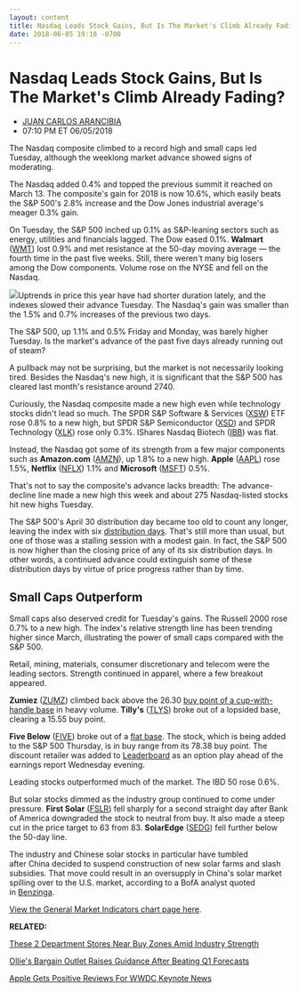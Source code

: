 ```yaml
---
layout: content
title: Nasdaq Leads Stock Gains, But Is The Market's Climb Already Fading?
date: 2018-06-05 19:10 -0700
---
```



Nasdaq Leads Stock Gains, But Is The Market's Climb Already Fading?
====================================================================




* [JUAN CARLOS ARANCIBIA](https://www.investors.com/author/arancibiaj/ "Posts by JUAN CARLOS ARANCIBIA")
* 07:10 PM ET 06/05/2018




The Nasdaq composite climbed to a record high and small caps led Tuesday, although the weeklong market advance showed signs of moderating.




The Nasdaq added 0.4% and topped the previous summit it reached on March 13. The composite's gain for 2018 is now 10.6%, which easily beats the S&P 500's 2.8% increase and the Dow Jones industrial average's meager 0.3% gain.


On Tuesday, the S&P 500 inched up 0.1% as S&P-leaning sectors such as energy, utilities and financials lagged. The Dow eased 0.1%. **Walmart** ([WMT](https://research.investors.com/quote.aspx?symbol=WMT)) lost 0.9% and met resistance at the 50-day moving average — the fourth time in the past five weeks. Still, there weren't many big losers among the Dow components. Volume rose on the NYSE and fell on the Nasdaq.


![](https://www.investors.com/wp-content/uploads/2018/06/MP060518-221x300.jpg)Uptrends in price this year have had shorter duration lately, and the indexes slowed their advance Tuesday. The Nasdaq's gain was smaller than the 1.5% and 0.7% increases of the previous two days.


The S&P 500, up 1.1% and 0.5% Friday and Monday, was barely higher Tuesday. Is the market's advance of the past five days already running out of steam?


A pullback may not be surprising, but the market is not necessarily looking tired. Besides the Nasdaq's new high, it is significant that the S&P 500 has cleared last month's resistance around 2740.


Curiously, the Nasdaq composite made a new high even while technology stocks didn't lead so much. The SPDR S&P Software & Services ([XSW](https://research.investors.com/quote.aspx?symbol=XSW)) ETF rose 0.8% to a new high, but SPDR S&P Semiconductor ([XSD](https://research.investors.com/quote.aspx?symbol=XSD)) and SPDR Technology ([XLK](https://research.investors.com/quote.aspx?symbol=XLK)) rose only 0.3%. IShares Nasdaq Biotech ([IBB](https://research.investors.com/quote.aspx?symbol=IBB)) was flat.


Instead, the Nasdaq got some of its strength from a few major components such as **Amazon.com** ([AMZN](https://research.investors.com/quote.aspx?symbol=AMZN)), up 1.8% to a new high. **Apple** ([AAPL](https://research.investors.com/quote.aspx?symbol=AAPL)) rose 1.5%, **Netflix** ([NFLX](https://research.investors.com/quote.aspx?symbol=NFLX)) 1.1% and **Microsoft** ([MSFT](https://research.investors.com/quote.aspx?symbol=MSFT)) 0.5%.


That's not to say the composite's advance lacks breadth: The advance-decline line made a new high this week and about 275 Nasdaq-listed stocks hit new highs Tuesday.


The S&P 500's April 30 distribution day became too old to count any longer, leaving the index with six [distribution days](http://www.investors.com/ibd-university/market-timing/market-tops/). That's still more than usual, but one of those was a stalling session with a modest gain. In fact, the S&P 500 is now higher than the closing price of any of its six distribution days. In other words, a continued advance could extinguish some of these distribution days by virtue of price progress rather than by time.


Small Caps Outperform
---------------------


Small caps also deserved credit for Tuesday's gains. The Russell 2000 rose 0.7% to a new high. The index's relative strength line has been trending higher since March, illustrating the power of small caps compared with the S&P 500.


Retail, mining, materials, consumer discretionary and telecom were the leading sectors. Strength continued in apparel, where a few breakout appeared.



**Zumiez** ([ZUMZ](https://research.investors.com/quote.aspx?symbol=ZUMZ)) climbed back above the 26.30 [buy point of a cup-with-handle base](https://www.investors.com/how-to-invest/investors-corner/chart-reading-basics-how-a-buy-point-marks-a-time-of-opportunity/) in heavy volume. **Tilly's** ([TLYS](https://research.investors.com/quote.aspx?symbol=TLYS)) broke out of a lopsided base, clearing a 15.55 buy point.


**Five Below** ([FIVE](https://research.investors.com/quote.aspx?symbol=FIVE)) broke out of a [flat base](https://www.investors.com/how-to-invest/investors-corner/when-to-buy-the-basics-of-a-flat-base-a-super-growth-stock-pattern/). The stock, which is being added to the S&P 500 Thursday, is in buy range from its 78.38 buy point. The discount retailer was added to [Leaderboard](https://leaderboard.investors.com//#/leaders/leadersnearabuypoint) as an option play ahead of the earnings report Wednesday evening.


Leading stocks outperformed much of the market. The IBD 50 rose 0.6%.


But solar stocks dimmed as the industry group continued to come under pressure. **First Solar** ([FSLR](https://research.investors.com/quote.aspx?symbol=FSLR)) fell sharply for a second straight day after Bank of America downgraded the stock to neutral from buy. It also made a steep cut in the price target to 63 from 83. **SolarEdge** ([SEDG](https://research.investors.com/quote.aspx?symbol=SEDG)) fell further below the 50-day line.


The industry and Chinese solar stocks in particular have tumbled after China decided to suspend construction of new solar farms and slash subsidies. That move could result in an oversupply in China's solar market spilling over to the U.S. market, according to a BofA analyst quoted in [Benzinga](https://www.benzinga.com/analyst-ratings/analyst-color/18/06/11830286/bank-of-america-cites-chinese-policy-decision-in-first-).


[View the General Market Indicators chart page here](https://www.investors.com/wp-content/uploads/2018/06/IBD0506183843GMI.pdf).


**RELATED:**


[These 2 Department Stores Near Buy Zones Amid Industry Strength](https://www.investors.com/research/ibd-industry-themes/retailers-stock-near-buy-points-department-stores-dillards-nordstrom-macys-kohls/)


[Ollie's Bargain Outlet Raises Guidance After Beating Q1 Forecasts](https://www.investors.com/news/ollies-bargain-outlet-reports-earnings/)


[Apple Gets Positive Reviews For WWDC Keynote News](https://www.investors.com/news/technology/click/apple-positive-reviews-wwdc/)




